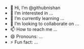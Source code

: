 - 👋 Hi, I’m @githubnishan
- 👀 I’m interested in ...
- 🌱 I’m currently learning ...
- 💞️ I’m looking to collaborate on ...
- 📫 How to reach me ...
- 😄 Pronouns: ...
- ⚡ Fun fact: ...

<!---
githubnishan/githubnishan is a ✨ special ✨ repository because its `README.md` (this file) appears on your GitHub profile.
You can click the Preview link to take a look at your changes.
--->
